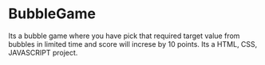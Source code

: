 # BubbleGame
Its a bubble game where you have pick that required target value from bubbles in limited time and score will increse by 10 points. Its a HTML, CSS, JAVASCRIPT project.

